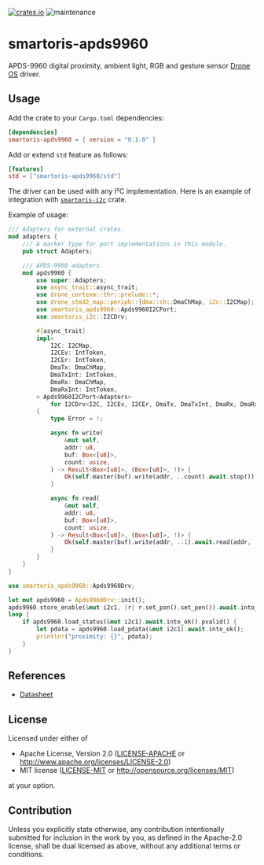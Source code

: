 [![crates.io](https://img.shields.io/crates/v/smartoris-apds9960.svg)](https://crates.io/crates/smartoris-apds9960)
![maintenance](https://img.shields.io/badge/maintenance-actively--developed-brightgreen.svg)

# smartoris-apds9960

APDS-9960 digital proximity, ambient light, RGB and gesture sensor [Drone
OS] driver.

## Usage

Add the crate to your `Cargo.toml` dependencies:

```toml
[dependencies]
smartoris-apds9960 = { version = "0.1.0" }
```

Add or extend `std` feature as follows:

```toml
[features]
std = ["smartoris-apds9960/std"]
```

The driver can be used with any I²C implementation. Here is an example of
integration with [`smartoris-i2c`](https://crates.io/crates/smartoris-i2c)
crate.

Example of usage:

```rust
/// Adapters for external crates.
mod adapters {
    /// A marker type for port implementations in this module.
    pub struct Adapters;

    /// APDS-9960 adapters.
    mod apds9960 {
        use super::Adapters;
        use async_trait::async_trait;
        use drone_cortexm::thr::prelude::*;
        use drone_stm32_map::periph::{dma::ch::DmaChMap, i2c::I2CMap};
        use smartoris_apds9960::Apds9960I2CPort;
        use smartoris_i2c::I2CDrv;

        #[async_trait]
        impl<
            I2C: I2CMap,
            I2CEv: IntToken,
            I2CEr: IntToken,
            DmaTx: DmaChMap,
            DmaTxInt: IntToken,
            DmaRx: DmaChMap,
            DmaRxInt: IntToken,
        > Apds9960I2CPort<Adapters>
            for I2CDrv<I2C, I2CEv, I2CEr, DmaTx, DmaTxInt, DmaRx, DmaRxInt>
        {
            type Error = !;

            async fn write(
                &mut self,
                addr: u8,
                buf: Box<[u8]>,
                count: usize,
            ) -> Result<Box<[u8]>, (Box<[u8]>, !)> {
                Ok(self.master(buf).write(addr, ..count).await.stop())
            }

            async fn read(
                &mut self,
                addr: u8,
                buf: Box<[u8]>,
                count: usize,
            ) -> Result<Box<[u8]>, (Box<[u8]>, !)> {
                Ok(self.master(buf).write(addr, ..1).await.read(addr, ..count).await.stop())
            }
        }
    }
}

use smartoris_apds9960::Apds9960Drv;

let mut apds9960 = Apds9960Drv::init();
apds9960.store_enable(&mut i2c1, |r| r.set_pon().set_pen()).await.into_ok();
loop {
    if apds9960.load_status(&mut i2c1).await.into_ok().pvalid() {
        let pdata = apds9960.load_pdata(&mut i2c1).await.into_ok();
        println!("proximity: {}", pdata);
    }
}
```

## References

* [Datasheet](https://docs.broadcom.com/doc/AV02-4191EN)

[Drone OS]: https://www.drone-os.com/

## License

Licensed under either of

 * Apache License, Version 2.0
   ([LICENSE-APACHE](LICENSE-APACHE) or http://www.apache.org/licenses/LICENSE-2.0)
 * MIT license
   ([LICENSE-MIT](LICENSE-MIT) or http://opensource.org/licenses/MIT)

at your option.

## Contribution

Unless you explicitly state otherwise, any contribution intentionally submitted
for inclusion in the work by you, as defined in the Apache-2.0 license, shall be
dual licensed as above, without any additional terms or conditions.
